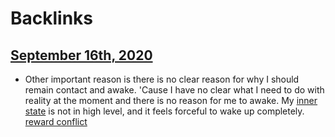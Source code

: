 
# Backlinks
## [September 16th, 2020](<September 16th, 2020.md>)
- Other important reason is there is no clear reason for why I should remain contact and awake. 'Cause I have no clear what I need to do with reality at the moment and there is no reason for me to awake. My [inner state](<inner state.md>) is not in high level, and it feels forceful to wake up completely. [reward conflict](<reward conflict.md>)

